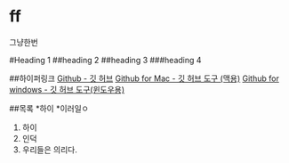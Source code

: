 ff
==

그냥한번

#Heading 1
##heading 2
##heading 3
###heading 4

##하이퍼링크
[Github - 깃 허브](http://github.com)
[Github for Mac - 깃 허브 도구 (맥용)](http://mac.github.com)
[Github for windows - 깃 허브 도구(윈도우용)](http://windows.github.com)

##목록
*하이
*이러일ㅇ

1. 하이
2. 인덕
3. 우리들은 의리다. 
